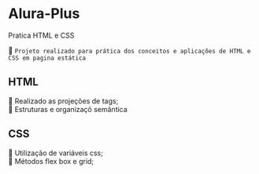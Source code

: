 # Alura-Plus
Pratica HTML e CSS

:pushpin: `Projeto realizado para prática dos conceitos e aplicações de HTML e CSS em pagina estática`

<h2>HTML</h2>

:wrench: Realizado as projeções de tags;
<br>
:wrench: Estruturas e organizaçõ semântica

<h2>CSS</h2>

:wrench: Utilização de variáveis css;
<br>
:wrench: Métodos flex box e grid;
